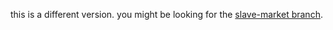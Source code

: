 this is a different version.
you might be looking for the [slave-market branch](https://github.com/shdewz/shdewz-chan/tree/slave-market).
